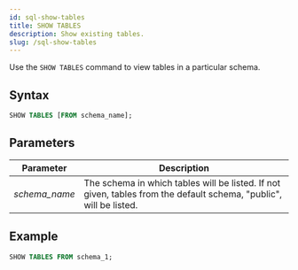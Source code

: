 ```yaml
---
id: sql-show-tables
title: SHOW TABLES
description: Show existing tables.
slug: /sql-show-tables
---
```


Use the `SHOW TABLES` command to view tables in a particular schema.

## Syntax

```sql
SHOW TABLES [FROM schema_name];
```
## Parameters
|Parameter   | Description           |
|---------------------------|-----------------------|
|*schema_name*                   |The schema in which tables will be listed. If not given, tables from the default schema, "public", will be listed.|


## Example
```sql
SHOW TABLES FROM schema_1;
```
